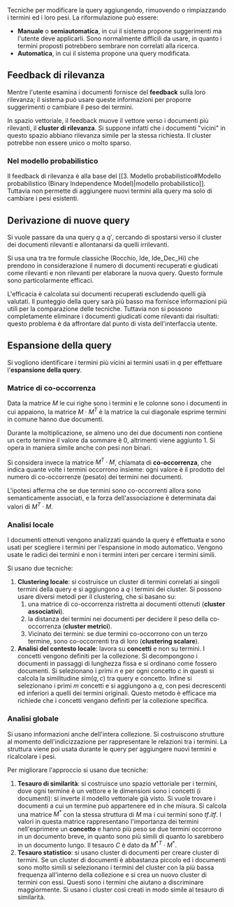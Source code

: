Tecniche per modificare la query aggiungendo, rimuovendo o rimpiazzando i termini ed i loro pesi.
La riformulazione può essere:
- **Manuale** o **semiautomatica**, in cui il sistema propone suggerimenti ma l'utente deve applicarli. Sono normalmente difficili da usare, in quanto i termini proposti potrebbero sembrare non correlati alla ricerca.
- **Automatica**, in cui il sistema propone una query modificata.

## Feedback di rilevanza

Mentre l'utente esamina i documenti fornisce del **feedback** sulla loro rilevanza; il sistema può usare queste informazioni per proporre suggerimenti o cambiare il peso dei termini. 

In spazio vettoriale, il feedback muove il vettore verso i documenti più rilevanti, il **cluster di rilevanza**. Si suppone infatti che i documenti "vicini" in questo spazio abbiano rilevanza simile per la stessa richiesta. Il cluster potrebbe non essere unico o molto sparso.

### Nel modello probabilistico

Il feedback di rilevanza è alla base del [[3. Modello probabilistico#Modello probabilistico (Binary Independence Model)|modello probabilistico]]. Tuttavia non permette di aggiungere nuovi termini alla query ma solo di cambiare i pesi esistenti.

## Derivazione di nuove query

Si vuole passare da una query $q$ a $q'$, cercando di spostarsi verso il cluster dei documenti rilevanti e allontanarsi da quelli irrilevanti.

Si usa una tra tre formule classiche (Rocchio, Ide, Ide_Dec_Hi) che prendono in considerazione il numero di documenti recuperati e giudicati come rilevanti e non rilevanti per elaborare la nuova query. Questo formule sono particolarmente efficaci.

L'efficacia è calcolata sui documenti recuperati escludendo quelli già valutati. Il punteggio della query sarà più basso ma fornisce informazioni più utili per la comparazione delle tecniche.
Tuttavia non si possono completamente eliminare i documenti giudicati come rilevanti dai risultati: questo problema è da affrontare dal punto di vista dell'interfaccia utente.

## Espansione della query

Si vogliono identificare i termini più vicini ai termini usati in $q$ per effettuare l'**espansione della query**.

### Matrice di co-occorrenza

Data la matrice $M$ le cui righe sono i termini e le colonne sono i documenti in cui appaiono, la matrice $M \cdot M^T$ è la matrice la cui diagonale esprime termini in comune hanno due documenti.

Durante la moltiplicazione, se almeno uno dei due documenti non contiene un certo termine il valore da sommare è 0, altrimenti viene aggiunto 1. Si opera in maniera simile anche con pesi non binari.

Si considera invece la matrice $M^T \cdot M$, chiamata di **co-occorrenza**, che indica quante volte i termini occorrono insieme: ogni valore è il prodotto del numero di co-occorrenze (pesato) dei termini nei documenti.

L'ipotesi afferma che se due termini sono co-occorrenti allora sono semanticamente associati, e la forza dell'associazione è determinata dai valori di $M^T \cdot M$.

### Analisi locale
I documenti ottenuti vengono analizzati quando la query è effettuata e sono usati per scegliere i termini per l'espansione in modo automatico. Vengono usate le radici dei termini e non i termini interi per cercare i termini simili.

Si usano due tecniche:
1. **Clustering locale**: si costruisce un cluster di termini correlati ai singoli termini della query e si aggiungono a $q$ i termini dei cluster. Si possono usare diversi metodi per il clustering, che si basano su:
	1. una matrice di co-occorrenza ristretta ai documenti ottenuti (**cluster associativi**).
	2. la distanza dei termini nei documenti per decidere il peso della co-occorrenza (**cluster metrici**).
	3. Vicinato dei termini: se due termini co-occorrono con un terzo termine, sono co-occorrenti tra di loro (**clustering scalare**).
2. **Analisi del contesto locale**: lavora su **concetti** e non su termini. I concetti vengono definiti per la collezione. Si decompongono i documenti in passaggi di lunghezza fissa e si ordinano come fossero documenti. Si selezionano i primi $n$ e per ogni concetto $c$ in questi si calcola la similitudine $sim(q,c)$ tra query e concetto. Infine si selezionano i primi $m$ concetti e si aggiungono a $q$, con pesi decrescenti ed inferiori a quelli dei termini originali. Questo metodo è efficace ma richiede che i concetti vengano definiti per la collezione specifica.

### Analisi globale
Si usano informazioni anche dell'intera collezione. Si costruiscono strutture al momento dell'indicizzazione per rappresentare le relazioni tra i termini.
La struttura viene poi usata durante le query per aggiungere nuovi termini e ricalcolare i pesi.

Per migliorare l'approccio si usano due tecniche:
1. **Tesauro di similarità**: si costruisce uno spazio vettoriale per i termini, dove ogni termine è un vettore e le dimensioni sono i concetti (i documenti): si inverte il modello vettoriale già visto. Si vuole trovare i documenti a cui un termine può appartenere ed in che misura.  Si calcola una matrice $M^*$ con la stessa struttura di $M$ ma i cui termini sono $tf.itf$. I valori in questa matrice rappresentano l'importanza dei termini nell'esprimere un **concetto** e hanno più peso se due termini occorrono in un documento breve, in quanto sono più simili di quanto lo sarebbero in un documento lungo. Il tesauro $C$ è dato da $M^{*T}\cdot M^{*}$.
4. **Tesauro statistico**: si usano cluster di documenti per creare cluster di termini. Se un cluster di documenti è abbastanza piccolo ed i documenti sono molto simili si selezionano i termini del cluster con la più bassa frequenza all'interno della collezione e si crea un nuovo cluster di termini con essi. Questi sono i termini che aiutano a discriminare maggiormente. Si usano i cluster così creati in modo simile al tesauro di similarità.